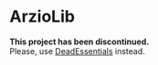 # ArzioLib

**This project has been discontinued.**  
Please, use [DeadEssentials](https://github.com/Arzio/DeadEssentials) instead.
